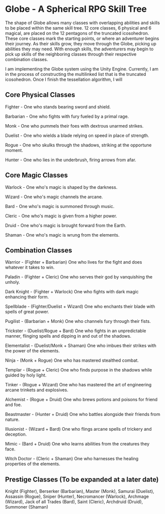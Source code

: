 # Globe - A Spherical RPG Skill Tree

The shape of Globe allows many classes with overlapping abilities and skills to be placed within the same skill tree.
12 core classes, 6 physical and 6 magical, are placed on the 12 pentagons of the truncated icosohedron.
These core classes mark the starting points, or where an adventurer begins their journey.
As their skills grow, they move through the Globe, picking up abilities they may need.
With enough skills, the adventurers may begin to pick up skills of the neighboring classes through their respective combination classes.

I am implementing the Globe system using the Unity Engine.
Currently, I am in the process of constructing the multilinked list that is the truncated icosohedron.
Once I finish the tessellation algorithm, I will 


## Core Physical Classes
Fighter - One who stands bearing sword and shield.

Barbarian - One who fights with fury fueled by a primal rage.

Monk - One who pummels their foes with dextrous unarmed strikes.

Duelist - One who wields a blade relying on speed in place of strength.

Rogue - One who skulks through the shadows, striking at the opportune moment.

Hunter - One who lies in the underbrush, firing arrows from afar.

## Core Magic Classes
Warlock - One who's magic is shaped by the darkness.

Wizard - One who's magic channels the arcane.

Bard - One who's magic is summoned through music.

Cleric - One who's magic is given from a higher power.

Druid - One who's magic is brought forward from the Earth.

Shaman - One who's magic is wrung from the elements.

## Combination Classes
Warrior - (Fighter + Barbarian) One who lives for the fight and does whatever it takes to win.

Paladin - (Fighter + Cleric) One who serves their god by vanquishing the unholy.

Dark Knight - (Fighter + Warlock) One who fights with dark magic enhancing their form.

Spellblade - (Fighter/Duelist + Wizard) One who enchants their blade with spells of great power.

Pugilist - (Barbarian + Monk) One who channels fury through their fists.

Trickster - (Duelist/Rogue + Bard) One who fights in an unpredictable manner, flinging spells and dipping in and out of the shadows.

Elementalist - (Duelist/Monk + Shaman) One who imbues their strikes with the power of the elements.

Ninja - (Monk + Rogue) One who has mastered stealthed combat.

Templar - (Rogue + Cleric) One who finds purpose in the shadows while guided by holy light.

Tinker - (Rogue + Wizard) One who has mastered the art of engineering arcane trinkets and explosives.

Alchemist - (Rogue + Druid) One who brews potions and poisons for friend and foe.

Beastmaster - (Hunter + Druid) One who battles alongside their friends from nature.

Illusionist - (Wizard + Bard) One who flings arcane spells of trickery and deception.

Mimic - (Bard + Druid) One who learns abilities from the creatures they face.

Witch Doctor - (Cleric + Shaman) One who harnesses the healing properties of the elements.

## Prestige Classes (To be expanded at a later date)

Knight (Fighter), Berserker (Barbarian), Master (Monk), Samurai (Duelist), Assassin (Rogue), Sniper (Hunter), Necromancer (Warlock), Archmage (Wizard), Jack of all Trades (Bard), Saint (Cleric), Archdruid (Druid), Summoner (Shaman)
